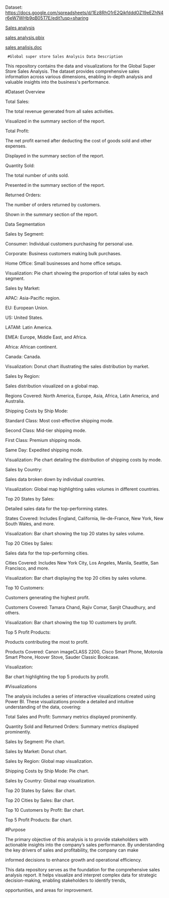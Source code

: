Dataset: https://docs.google.com/spreadsheets/d/1Ez8RhO1rE2QikfdddOZ19eEZhN4r6eW7WHb9qB05T7E/edit?usp=sharing

[Sales analysis](https://drive.google.com/file/d/1-wuk0PVado5uMyq6hsWTIGd2-NCNDwWO/view?usp=drive_link) 

[sales analysis.pbix](https://drive.google.com/file/d/17e1SihV3Mj2S-tJcyCYj8v4zVylBi_eb/view?usp=drive_link)

[sales analisis.doc](https://docs.google.com/document/d/1Ir9lVy0j8IIijpHThq-AcNYboZXfZpwSDcobkqWV7JQ/edit?usp=sharing)


    
     #Global super store Sales Analysis Data Description

     
This repository contains the data and visualizations for the Global Super Store Sales Analysis. The dataset provides comprehensive sales information across various dimensions, enabling in-depth analysis and 
valuable insights into the business's performance.

#Dataset Overview

Total Sales:

The total revenue generated from all sales activities.

Visualized in the summary section of the report.

Total Profit:

The net profit earned after deducting the cost of goods sold and other expenses.

Displayed in the summary section of the report.

Quantity Sold:

The total number of units sold.

Presented in the summary section of the report.

Returned Orders:

The number of orders returned by customers.

Shown in the summary section of the report.

Data Segmentation

Sales by Segment:

Consumer: Individual customers purchasing for personal use.

Corporate: Business customers making bulk purchases.

Home Office: Small businesses and home office setups.

Visualization: Pie chart showing the proportion of total sales by each segment.

Sales by Market:

APAC: Asia-Pacific region.

EU: European Union.

US: United States.

LATAM: Latin America.

EMEA: Europe, Middle East, and Africa.

Africa: African continent.

Canada: Canada.

Visualization: Donut chart illustrating the sales distribution by market.

Sales by Region:

Sales distribution visualized on a global map.

Regions Covered: North America, Europe, Asia, Africa, Latin America, and Australia.

Shipping Costs by Ship Mode:

Standard Class: Most cost-effective shipping mode.

Second Class: Mid-tier shipping mode.

First Class: Premium shipping mode.

Same Day: Expedited shipping mode.

Visualization: Pie chart detailing the distribution of shipping costs by mode.

Sales by Country:

Sales data broken down by individual countries.

Visualization: Global map highlighting sales volumes in different countries.

Top 20 States by Sales:

Detailed sales data for the top-performing states.

States Covered: Includes England, California, Ile-de-France, New York, New South Wales, and more.

Visualization: Bar chart showing the top 20 states by sales volume.

Top 20 Cities by Sales:

Sales data for the top-performing cities.

Cities Covered: Includes New York City, Los Angeles, Manila, Seattle, San Francisco, and more.

Visualization: Bar chart displaying the top 20 cities by sales volume.

Top 10 Customers:

Customers generating the highest profit.

Customers Covered: Tamara Chand, Rajiv Comar, Sanjit Chaudhury, and others.

Visualization: Bar chart showing the top 10 customers by profit.

Top 5 Profit Products:

Products contributing the most to profit.

Products Covered: Canon imageCLASS 2200, Cisco Smart Phone, Motorola Smart Phone, Hoover Stove, Sauder Classic Bookcase.

Visualization: 

Bar chart highlighting the top 5 products by profit.


#Visualizations


The analysis includes a series of interactive visualizations created using Power BI. These visualizations provide a detailed and intuitive understanding of the data, covering:

Total Sales and Profit: Summary metrics displayed prominently.

Quantity Sold and Returned Orders: Summary metrics displayed prominently.

Sales by Segment: Pie chart.

Sales by Market: Donut chart.

Sales by Region: Global map visualization.

Shipping Costs by Ship Mode: Pie chart.

Sales by Country: Global map visualization.

Top 20 States by Sales: Bar chart.

Top 20 Cities by Sales: Bar chart.

Top 10 Customers by Profit: Bar chart.

Top 5 Profit Products: Bar chart.


#Purpose


The primary objective of this analysis is to provide stakeholders with actionable insights into the company’s sales performance. By understanding the key drivers of sales and profitability, the company can make 

informed decisions to enhance growth and operational efficiency.


This data repository serves as the foundation for the comprehensive sales analysis report. It helps visualize and interpret complex data for strategic decision-making, enabling stakeholders to identify trends, 

opportunities, and areas for improvement.


